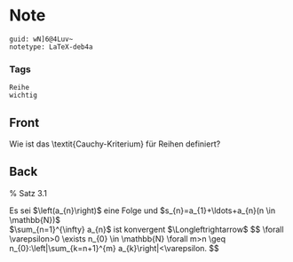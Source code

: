 # Note
```
guid: wN]6@4Luv~
notetype: LaTeX-deb4a
```

### Tags
```
Reihe
wichtig
```

## Front
Wie ist das \textit{Cauchy-Kriterium} für Reihen definiert?

## Back
% Satz 3.1 <div>
</div><div>Es sei $\left(a_{n}\right)$ eine Folge und $s_{n}=a_{1}+\ldots+a_{n}(n \in \mathbb{N})$
</div><div>
</div><div>$\sum_{n=1}^{\infty} a_{n}$ ist konvergent $\Longleftrightarrow$
$$
\forall \varepsilon>0 \exists n_{0} \in \mathbb{N} \forall m>n \geq n_{0}:\left|\sum_{k=n+1}^{m} a_{k}\right|<\varepsilon.
$$
</div>
